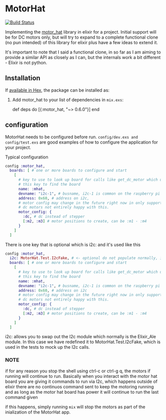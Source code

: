 # MotorHat
[![Build Status](https://travis-ci.org/matthewphilyaw/motor_hat.svg)](https://travis-ci.org/matthewphilyaw/motor_hat)

Implementing the [motor_hat](https://github.com/adafruit/Adafruit-Motor-HAT-Python-Library) library in elixir for a project. Initial support will be for DC motors only, but will try to expand to a complete functional clone (no pun intended) of this library for elixir plus have a few ideas to extend it.

It's important to note that I said a functional clone, in so far as I am aiming to provide a similar API as closely as I can, but the internals work a bit different - Elixir is not python.

## Installation

If [available in Hex](https://hex.pm/docs/publish), the package can be installed as:

  1. Add motor_hat to your list of dependencies in `mix.exs`:

        def deps do
          [{:motor_hat, "~> 0.6.0"}]
        end

## configuration

MotorHat needs to be configured before run. `config/dev.exs and config/test.exs` are good examples of how to configure the application for your project.

Typical configuration
``` Elixir
config :motor_hat,
  boards: [ # one or more boards to configure and start
    [ 
      # key to use to look up board for calls like get_dc_motor which uses 
      # this key to find the board
      name: :mhat,
      devname: "i2c-1", # busname, i2c-1 is common on the raspberry pi
      address: 0x60, # address on i2c,
      # motor config may change in the future right now in only supports
      # dc motors not entirely happy with this.
      motor_config: {
        :dc, # dc instead of stepper
        [:m2, :m3] # motor positions to create, can be :m1 - :m4
      }
    ]
  ]
```

There is one key that is optional which is i2c: and it's used like this

```Elixir
config :motor_hat,
  i2c: MotorHat.Test.I2cFake, # <- optional do not populate normally, it defaults to I2c
  boards: [ # one or more boards to configure and start
    [ 
      # key to use to look up board for calls like get_dc_motor which uses 
      # this key to find the board
      name: :mhat,
      devname: "i2c-1", # busname, i2c-1 is common on the raspberry pi
      address: 0x60, # address on i2c
      # motor config may change in the future right now in only supports
      # dc motors not entirely happy with this.
      motor_config: {
        :dc, # dc instead of stepper
        [:m2, :m3] # motor positions to create, can be :m1 - :m4
      }
    ]
  ]
```

i2c: allows you to swap out the I2c module which normally is the Elixir_Ale module. In this case we have redefined it to MotorHat.Test.I2cFake, which is used in the tests to mock up the I2c calls.

### NOTE
if for any reason you stop the shell using ctrl-c or ctrl-g q, the motors if running will continue to run. 
Basically when you interact with the motor hat board you are giving it commands to run via I2c,
which happens outside of elixir there are no continuos command sent to keep the motoring running and as long as the
motor hat board has power it will continue to run the last command given

if this happens, simply running `mix` will stop the motors as part of the inialization of the MotorHat app.
